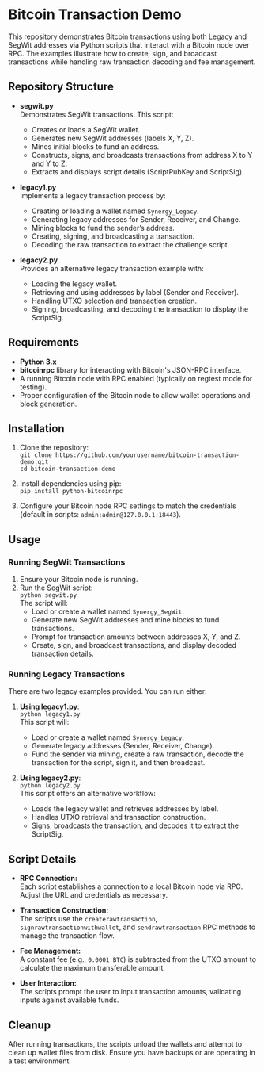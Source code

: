 # Bitcoin Transaction Demo

This repository demonstrates Bitcoin transactions using both Legacy and SegWit addresses via Python scripts that interact with a Bitcoin node over RPC. The examples illustrate how to create, sign, and broadcast transactions while handling raw transaction decoding and fee management.

## Repository Structure

- **segwit.py**  
  Demonstrates SegWit transactions. This script:
  - Creates or loads a SegWit wallet.
  - Generates new SegWit addresses (labels X, Y, Z).
  - Mines initial blocks to fund an address.
  - Constructs, signs, and broadcasts transactions from address X to Y and Y to Z.
  - Extracts and displays script details (ScriptPubKey and ScriptSig).

- **legacy1.py**  
  Implements a legacy transaction process by:
  - Creating or loading a wallet named `Synergy_Legacy`.
  - Generating legacy addresses for Sender, Receiver, and Change.
  - Mining blocks to fund the sender’s address.
  - Creating, signing, and broadcasting a transaction.
  - Decoding the raw transaction to extract the challenge script.

- **legacy2.py**  
  Provides an alternative legacy transaction example with:
  - Loading the legacy wallet.
  - Retrieving and using addresses by label (Sender and Receiver).
  - Handling UTXO selection and transaction creation.
  - Signing, broadcasting, and decoding the transaction to display the ScriptSig.

## Requirements

- **Python 3.x**
- **bitcoinrpc** library for interacting with Bitcoin's JSON-RPC interface.
- A running Bitcoin node with RPC enabled (typically on regtest mode for testing).
- Proper configuration of the Bitcoin node to allow wallet operations and block generation.

## Installation

1. Clone the repository:  
   `git clone https://github.com/yourusername/bitcoin-transaction-demo.git`  
   `cd bitcoin-transaction-demo`

2. Install dependencies using pip:  
   `pip install python-bitcoinrpc`

3. Configure your Bitcoin node RPC settings to match the credentials (default in scripts: `admin:admin@127.0.0.1:18443`).

## Usage

### Running SegWit Transactions

1. Ensure your Bitcoin node is running.
2. Run the SegWit script:  
   `python segwit.py`  
   The script will:
   - Load or create a wallet named `Synergy_SegWit`.
   - Generate new SegWit addresses and mine blocks to fund transactions.
   - Prompt for transaction amounts between addresses X, Y, and Z.
   - Create, sign, and broadcast transactions, and display decoded transaction details.

### Running Legacy Transactions

There are two legacy examples provided. You can run either:

1. **Using legacy1.py**:  
   `python legacy1.py`  
   This script will:
   - Load or create a wallet named `Synergy_Legacy`.
   - Generate legacy addresses (Sender, Receiver, Change).
   - Fund the sender via mining, create a raw transaction, decode the transaction for the script, sign it, and then broadcast.

2. **Using legacy2.py**:  
   `python legacy2.py`  
   This script offers an alternative workflow:
   - Loads the legacy wallet and retrieves addresses by label.
   - Handles UTXO retrieval and transaction construction.
   - Signs, broadcasts the transaction, and decodes it to extract the ScriptSig.

## Script Details

- **RPC Connection:**  
  Each script establishes a connection to a local Bitcoin node via RPC. Adjust the URL and credentials as necessary.

- **Transaction Construction:**  
  The scripts use the `createrawtransaction`, `signrawtransactionwithwallet`, and `sendrawtransaction` RPC methods to manage the transaction flow.

- **Fee Management:**  
  A constant fee (e.g., `0.0001 BTC`) is subtracted from the UTXO amount to calculate the maximum transferable amount.

- **User Interaction:**  
  The scripts prompt the user to input transaction amounts, validating inputs against available funds.

## Cleanup

After running transactions, the scripts unload the wallets and attempt to clean up wallet files from disk. Ensure you have backups or are operating in a test environment.
